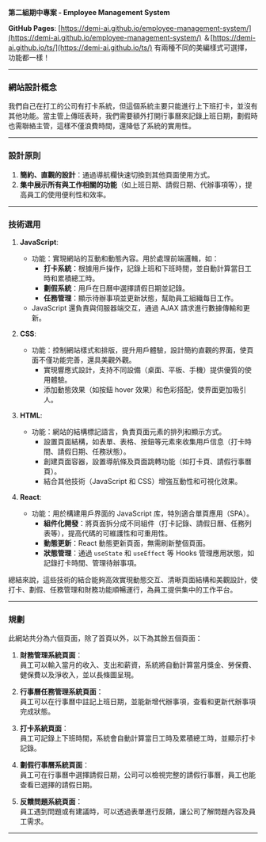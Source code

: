 **第二組期中專案 - Employee Management System**

**GitHub Pages**: [https://demi-ai.github.io/employee-management-system/](https://demi-ai.github.io/employee-management-system/) ＆[https://demi-ai.github.io/ts/](https://demi-ai.github.io/ts/)
有兩種不同的美編樣式可選擇，功能都一樣！

---

### 網站設計概念

我們自己在打工的公司有打卡系統，但這個系統主要只能進行上下班打卡，並沒有其他功能。當主管上傳班表時，我們需要額外打開行事曆來記錄上班日期，劃假時也需聯絡主管，這樣不僅浪費時間，還降低了系統的實用性。

---

### 設計原則

1. **簡約、直觀的設計**：通過導航欄快速切換到其他頁面使用方式。
2. **集中展示所有與工作相關的功能**（如上班日期、請假日期、代辦事項等），提高員工的使用便利性和效率。

---

### 技術選用

1. **JavaScript**:  
   - 功能：實現網站的互動和動態內容。用於處理前端邏輯，如：
     - **打卡系統**：根據用戶操作，記錄上班和下班時間，並自動計算當日工時和累積總工時。
     - **劃假系統**：用戶在日曆中選擇請假日期並記錄。
     - **任務管理**：顯示待辦事項並更新狀態，幫助員工組織每日工作。
   - JavaScript 還負責與伺服器端交互，通過 AJAX 請求進行數據傳輸和更新。

2. **CSS**:  
   - 功能：控制網站樣式和排版，提升用戶體驗，設計簡約直觀的界面，使頁面不僅功能完善，還具美觀外觀。
     - 實現響應式設計，支持不同設備（桌面、平板、手機）提供優質的使用體驗。
     - 添加動態效果（如按鈕 hover 效果）和色彩搭配，使界面更加吸引人。

3. **HTML**:  
   - 功能：網站的結構標記語言，負責頁面元素的排列和顯示方式。
     - 設置頁面結構，如表單、表格、按鈕等元素來收集用戶信息（打卡時間、請假日期、任務狀態）。
     - 創建頁面容器，設置導航條及頁面跳轉功能（如打卡頁、請假行事曆頁）。
     - 結合其他技術（JavaScript 和 CSS）增強互動性和可視化效果。

4. **React**:  
   - 功能：用於構建用戶界面的 JavaScript 库，特別適合單頁應用（SPA）。
     - **組件化開發**：將頁面拆分成不同組件（打卡記錄、請假日曆、任務列表等），提高代碼的可維護性和可重用性。
     - **動態更新**：React 動態更新頁面，無需刷新整個頁面。
     - **狀態管理**：通過 `useState` 和 `useEffect` 等 Hooks 管理應用狀態，如記錄打卡時間、管理待辦事項。

總結來說，這些技術的結合能夠高效實現動態交互、清晰頁面結構和美觀設計，使打卡、劃假、任務管理和財務功能順暢運行，為員工提供集中的工作平台。

---

### 規劃

此網站共分為六個頁面，除了首頁以外，以下為其餘五個頁面：

1. **財務管理系統頁面**：  
   員工可以輸入當月的收入、支出和薪資，系統將自動計算當月獎金、勞保費、健保費以及淨收入，並以長條圖呈現。

2. **行事曆任務管理系統頁面**：  
   員工可以在行事曆中註記上班日期，並能新增代辦事項，查看和更新代辦事項完成狀態。

3. **打卡系統頁面**：  
   員工可記錄上下班時間，系統會自動計算當日工時及累積總工時，並顯示打卡記錄。

4. **劃假行事曆系統頁面**：  
   員工可在行事曆中選擇請假日期，公司可以檢視完整的請假行事曆，員工也能查看已選擇的請假日期。

5. **反饋問題系統頁面**：  
   員工遇到問題或有建議時，可以透過表單進行反饋，讓公司了解問題內容及員工需求。

---